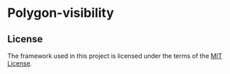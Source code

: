 # Polygon-visibility

## License

The framework used in this project is licensed under the terms of the [MIT License](LICENSE).
